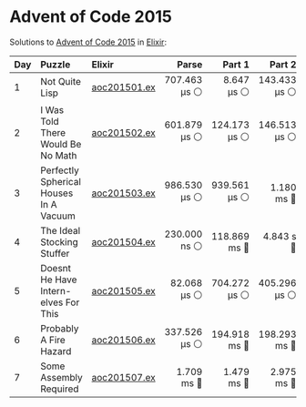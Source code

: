 # Advent of Code 2015

Solutions to [Advent of Code 2015](https://adventofcode.com/2015/) in [Elixir](https://elixir-lang.org/):

| Day  | Puzzle                                 | Elixir                                                                 |        Parse |       Part 1 |       Part 2 |
| :--- | :------------------------------------- | :--------------------------------------------------------------------- | -----------: | -----------: | -----------: |
| 1    | Not Quite Lisp                         | [aoc201501.ex](01_not_quite_lisp/aoc201501.ex)                         | 707.463 µs ⚪️ |   8.647 µs ⚪️ | 143.433 µs ⚪️ |
| 2    | I Was Told There Would Be No Math      | [aoc201502.ex](02_i_was_told_there_would_be_no_math/aoc201502.ex)      | 601.879 µs ⚪️ | 124.173 µs ⚪️ | 146.513 µs ⚪️ |
| 3    | Perfectly Spherical Houses In A Vacuum | [aoc201503.ex](03_perfectly_spherical_houses_in_a_vacuum/aoc201503.ex) | 986.530 µs ⚪️ | 939.561 µs ⚪️ |   1.180 ms 🔵 |
| 4    | The Ideal Stocking Stuffer             | [aoc201504.ex](04_the_ideal_stocking_stuffer/aoc201504.ex)             | 230.000 ns ⚪️ | 118.869 ms 🔵 |    4.843 s 🔴 |
| 5    | Doesnt He Have Intern-elves For This   | [aoc201505.ex](05_doesnt_he_have_intern-elves_for_this/aoc201505.ex)   |  82.068 µs ⚪️ | 704.272 µs ⚪️ | 405.296 µs ⚪️ |
| 6    | Probably A Fire Hazard                 | [aoc201506.ex](06_probably_a_fire_hazard/aoc201506.ex)                 | 337.526 µs ⚪️ | 194.918 ms 🔵 | 198.293 ms 🔵 |
| 7    | Some Assembly Required                 | [aoc201507.ex](07_some_assembly_required/aoc201507.ex)                 |   1.709 ms 🔵 |   1.479 ms 🔵 |   2.975 ms 🔵 |
